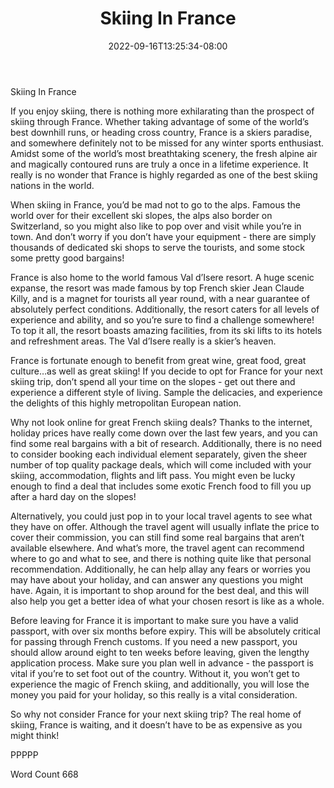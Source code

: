 ﻿---
title: "Skiing In France"
date: 2022-09-16T13:25:34-08:00
description: "Text Tips for Web Success"
featured_image: "/images/Text.jpg"
tags: ["Text"]
---

Skiing In France

If you enjoy skiing, there is nothing more exhilarating than the prospect of skiing through France.  Whether taking advantage of some of the world’s best downhill runs, or heading cross country, France is a skiers paradise, and somewhere definitely not to be missed for any winter sports enthusiast.  Amidst some of the world’s most breathtaking scenery, the fresh alpine air and magically contoured runs are truly a once in a lifetime experience.  It really is no wonder that France is highly regarded as one of the best skiing nations in the world.  

When skiing in France, you’d be mad not to go to the alps.  Famous the world over for their excellent ski slopes, the alps also border on Switzerland, so you might also like to pop over and visit while you’re in town.  And don’t worry if you don’t have your equipment - there are simply thousands of dedicated ski shops to serve the tourists, and some stock some pretty good bargains!

France is also home to the world famous Val d’Isere resort.  A huge scenic expanse, the resort was made famous by top French skier Jean Claude Killy, and is a magnet for tourists all year round, with a near guarantee of absolutely perfect conditions.  Additionally, the resort caters for all levels of experience and ability, and so you’re sure to find a challenge somewhere!  To top it all, the resort boasts amazing facilities, from its ski lifts to its hotels and refreshment areas.  The Val d’Isere really is a skier’s heaven. 

France is fortunate enough to benefit from great wine, great food, great culture…as well as great skiing!  If you decide to opt for France for your next skiing trip, don’t spend all your time on the slopes - get out there and experience a different style of living.  Sample the delicacies, and experience the delights of this highly metropolitan European nation.

Why not look online for great French skiing deals?  Thanks to the internet, holiday prices have really come down over the last few years, and you can find some real bargains with a bit of research.  Additionally, there is no need to consider booking each individual element separately, given the sheer number of top quality package deals, which will come included with your skiing, accommodation, flights and lift pass.  You might even be lucky enough to find a deal that includes some exotic French food to fill you up after a hard day on the slopes!  

Alternatively, you could just pop in to your local travel agents to see what they have on offer.  Although the travel agent will usually inflate the price to cover their commission, you can still find some real bargains that aren’t available elsewhere.  And what’s more, the travel agent can recommend where to go and what to see, and there is nothing quite like that personal recommendation.  Additionally, he can help allay any fears or worries you may have about your holiday, and can answer any questions you might have.  Again, it is important to shop around for the best deal, and this will also help you get a better idea of what your chosen resort is like as a whole.

Before leaving for France it is important to make sure you have a valid passport, with over six months before expiry.  This will be absolutely critical for passing through French customs.  If you need a new passport, you should allow around eight to ten weeks before leaving, given the lengthy application process.  Make sure you plan well in advance - the passport is vital if you’re to set foot out of the country.  Without it, you won’t get to experience the magic of French skiing, and additionally, you will lose the money you paid for your holiday, so this really is a vital consideration.

So why not consider France for your next skiing trip?  The real home of skiing, France is waiting, and it doesn’t have to be as expensive as you might think!

PPPPP

Word Count 668


